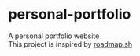 # personal-portfolio
A personal portfolio website
<br>
This project is inspired by [roadmap.sh](https://roadmap.sh/projects/portfolio-website)
